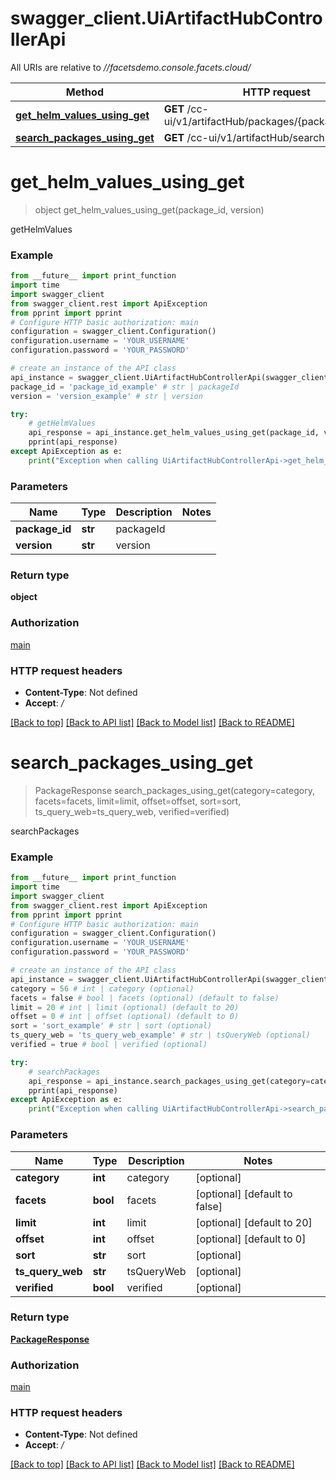 # swagger_client.UiArtifactHubControllerApi

All URIs are relative to *//facetsdemo.console.facets.cloud/*

Method | HTTP request | Description
------------- | ------------- | -------------
[**get_helm_values_using_get**](UiArtifactHubControllerApi.md#get_helm_values_using_get) | **GET** /cc-ui/v1/artifactHub/packages/{packageId}/values | getHelmValues
[**search_packages_using_get**](UiArtifactHubControllerApi.md#search_packages_using_get) | **GET** /cc-ui/v1/artifactHub/search-packages | searchPackages

# **get_helm_values_using_get**
> object get_helm_values_using_get(package_id, version)

getHelmValues

### Example
```python
from __future__ import print_function
import time
import swagger_client
from swagger_client.rest import ApiException
from pprint import pprint
# Configure HTTP basic authorization: main
configuration = swagger_client.Configuration()
configuration.username = 'YOUR_USERNAME'
configuration.password = 'YOUR_PASSWORD'

# create an instance of the API class
api_instance = swagger_client.UiArtifactHubControllerApi(swagger_client.ApiClient(configuration))
package_id = 'package_id_example' # str | packageId
version = 'version_example' # str | version

try:
    # getHelmValues
    api_response = api_instance.get_helm_values_using_get(package_id, version)
    pprint(api_response)
except ApiException as e:
    print("Exception when calling UiArtifactHubControllerApi->get_helm_values_using_get: %s\n" % e)
```

### Parameters

Name | Type | Description  | Notes
------------- | ------------- | ------------- | -------------
 **package_id** | **str**| packageId | 
 **version** | **str**| version | 

### Return type

**object**

### Authorization

[main](../README.md#main)

### HTTP request headers

 - **Content-Type**: Not defined
 - **Accept**: */*

[[Back to top]](#) [[Back to API list]](../README.md#documentation-for-api-endpoints) [[Back to Model list]](../README.md#documentation-for-models) [[Back to README]](../README.md)

# **search_packages_using_get**
> PackageResponse search_packages_using_get(category=category, facets=facets, limit=limit, offset=offset, sort=sort, ts_query_web=ts_query_web, verified=verified)

searchPackages

### Example
```python
from __future__ import print_function
import time
import swagger_client
from swagger_client.rest import ApiException
from pprint import pprint
# Configure HTTP basic authorization: main
configuration = swagger_client.Configuration()
configuration.username = 'YOUR_USERNAME'
configuration.password = 'YOUR_PASSWORD'

# create an instance of the API class
api_instance = swagger_client.UiArtifactHubControllerApi(swagger_client.ApiClient(configuration))
category = 56 # int | category (optional)
facets = false # bool | facets (optional) (default to false)
limit = 20 # int | limit (optional) (default to 20)
offset = 0 # int | offset (optional) (default to 0)
sort = 'sort_example' # str | sort (optional)
ts_query_web = 'ts_query_web_example' # str | tsQueryWeb (optional)
verified = true # bool | verified (optional)

try:
    # searchPackages
    api_response = api_instance.search_packages_using_get(category=category, facets=facets, limit=limit, offset=offset, sort=sort, ts_query_web=ts_query_web, verified=verified)
    pprint(api_response)
except ApiException as e:
    print("Exception when calling UiArtifactHubControllerApi->search_packages_using_get: %s\n" % e)
```

### Parameters

Name | Type | Description  | Notes
------------- | ------------- | ------------- | -------------
 **category** | **int**| category | [optional] 
 **facets** | **bool**| facets | [optional] [default to false]
 **limit** | **int**| limit | [optional] [default to 20]
 **offset** | **int**| offset | [optional] [default to 0]
 **sort** | **str**| sort | [optional] 
 **ts_query_web** | **str**| tsQueryWeb | [optional] 
 **verified** | **bool**| verified | [optional] 

### Return type

[**PackageResponse**](PackageResponse.md)

### Authorization

[main](../README.md#main)

### HTTP request headers

 - **Content-Type**: Not defined
 - **Accept**: */*

[[Back to top]](#) [[Back to API list]](../README.md#documentation-for-api-endpoints) [[Back to Model list]](../README.md#documentation-for-models) [[Back to README]](../README.md)

